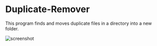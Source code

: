 # Duplicate-Remover
This program finds and moves duplicate files in a directory into a new folder.

![screenshot](https://user-images.githubusercontent.com/97807951/154775470-03702e4c-5f8d-4ae5-a6eb-4cedc8a16738.png)
